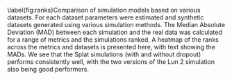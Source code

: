\label{fig:ranks}Comparison of simulation models based on various datasets. For each dataset parameters were estimated and synthetic datasets generated using various simulation methods. The Median Absolute Deviation (MAD) between each simulation and the real data was calculated for a range of metrics and the simulations ranked. A heatmap of the ranks across the metrics and datasets is presented here, with text showing the MADs. We see that the Splat simulations (with and without dropout) performs consistently well, with the two versions of the Lun 2 simulation also being good performers.